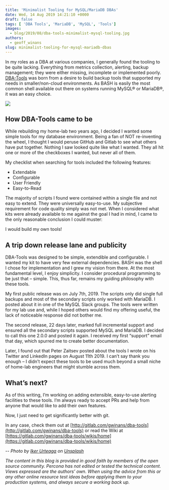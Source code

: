 ```yaml
---
title: 'Minimalist Tooling for MySQL/MariaDB DBAs'
date: Wed, 14 Aug 2019 14:21:10 +0000
draft: false
tags: [ 'DBA Tools', 'MariaDB', 'MySQL', 'Tools']
images:
  - blog/2019/08/dba-tools-minimalist-mysql-tooling.jpg
authors:
  - geoff_winans
slug: minimalist-tooling-for-mysql-mariadb-dbas
---
```


In my roles as a DBA at various companies, I generally found the tooling to be quite lacking. Everything from metrics collection, alerting, backup management; they were either missing, incomplete or implemented poorly. [DBA-Tools](http://gitlab.com/gwinans/dba-tools) was born from a desire to build backup tools that supported my needs in smaller/non-cloud environments. As BASH is easily the most common shell available out there on systems running MySQL® or MariaDB®, it was an easy choice.

![](blog/2019/08/dba-tools-minimalist-mysql-tooling.jpg)

How DBA-Tools came to be
------------------------

While rebuilding my home-lab two years ago, I decided I wanted some simple tools for my database environment. Being a fan of NOT re-inventing the wheel, I thought I would peruse GitHub and Gitlab to see what others have put together. Nothing I saw looked quite like what I wanted. They all hit one or more of the checkboxes I wanted, but never all of them. 

My checklist when searching for tools included the following features:

*   Extendable
*   Configurable
*   User Friendly
*   Easy-to-Read

The majority of scripts I found were contained within a single file and not easy to extend. They were universally easy-to-use. My subjective requirement for code quality simply was not met. When I considered what kits were already available to me against the goal I had in mind, I came to the only reasonable conclusion I could muster: 

I would build my own tools!

A trip down release lane and publicity
--------------------------------------

DBA-Tools was designed to be simple, extendible and configurable. I wanted my kit to have very few external dependencies. BASH was the shell I chose for implementation and I grew my vision from there. At the most fundamental level, I enjoy simplicity. I consider procedural programming to be just that – simple. This, thus far, remains my guiding philosophy with these tools. 

My first public release was on July 7th, 2019. The scripts only did single full backups and most of the secondary scripts only worked with MariaDB. I posted about it in one of the MySQL Slack groups. The tools were written for my lab use and, while I hoped others would find my offering useful, the lack of noticeable response did not bother me. 

The second release, 22 days later, marked full incremental support and ensured all the secondary scripts supported MySQL and MariaDB. I decided to call this one 2.0.0 and posted it again. I received my first “support” email that day, which spurred me to create better documentation. 

Later, I found out that Peter Zaitsev posted about the tools I wrote on his Twitter and LinkedIn pages on August 11th 2019. I can’t say thank you enough – I didn’t expect these tools to be used much beyond a small niche of home-lab engineers that might stumble across them.

What’s next?
------------

As of this writing, I’m working on adding extensible, easy-to-use alerting facilities to these tools. I’m always ready to accept PRs and help from anyone that would like to add their own features. 

Now, I just need to get significantly better with git. 

In any case, check them out at [http://gitlab.com/gwinans/dba-tools](http://gitlab.com/gwinans/dba-tools) or read the Wiki at [https://gitlab.com/gwinans/dba-tools/wikis/home](https://gitlab.com/gwinans/dba-tools/wikis/home)

-- 
_Photo by [Iker Urteaga](https://unsplash.com/@iurte?utm_source=unsplash&utm_medium=referral&utm_content=creditCopyText) on [Unsplash](https://unsplash.com/search/photos/tools?utm_source=unsplash&utm_medium=referral&utm_content=creditCopyText)_

_The content in this blog is provided in good faith by members of the open source community. Percona has not edited or tested the technical content. Views expressed are the authors’ own. When using the advice from this or any other online resource test ideas before applying them to your production systems, and always secure a working back up._